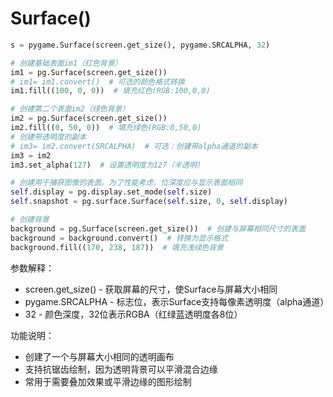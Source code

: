 # Surface()

```python
s = pygame.Surface(screen.get_size(), pygame.SRCALPHA, 32)

# 创建基础表面im1（红色背景）
im1 = pg.Surface(screen.get_size())
# im1= im1.convert()  # 可选的颜色格式转换
im1.fill((100, 0, 0))  # 填充红色(RGB:100,0,0)

# 创建第二个表面im2（绿色背景）
im2 = pg.Surface(screen.get_size())
im2.fill((0, 50, 0))  # 填充绿色(RGB:0,50,0)
# 创建带透明度的副本
# im3= im2.convert(SRCALPHA)  # 可选：创建带alpha通道的副本
im3 = im2
im3.set_alpha(127)  # 设置透明度为127（半透明）

# 创建用于捕获图像的表面。为了性能考虑，位深度应与显示表面相同
self.display = pg.display.set_mode(self.size)
self.snapshot = pg.surface.Surface(self.size, 0, self.display)

# 创建背景
background = pg.Surface(screen.get_size())  # 创建与屏幕相同尺寸的表面
background = background.convert()  # 转换为显示格式
background.fill((170, 238, 187))  # 填充浅绿色背景
```

参数解释：

* screen.get_size() - 获取屏幕的尺寸，使Surface与屏幕大小相同
* pygame.SRCALPHA - 标志位，表示Surface支持每像素透明度（alpha通道）
* 32 - 颜色深度，32位表示RGBA（红绿蓝透明度各8位）

功能说明：

* 创建了一个与屏幕大小相同的透明画布
* 支持抗锯齿绘制，因为透明背景可以平滑混合边缘
* 常用于需要叠加效果或平滑边缘的图形绘制

